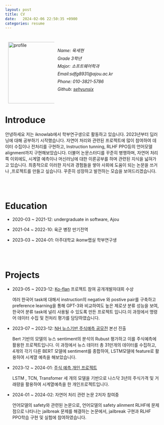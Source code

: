 ```yaml
---
layout: post
title: CV
date:   2024-02-06 22:50:35 +0900
categories: resume
---
```



<meta name="generator" content="Jekyll v4.3.3" />
<meta property="og:title" content="CV" />
<meta property="og:locale" content="en_US" />
<meta name="description" content="Name: 육세현 Grade 3학년 Major: 소프트웨어학과 Email:sdfg8931@ajou.ac.kr Phone: 010-1234-5678 Github: sehyunsix" />
<meta property="og:description" content="Name: 육세현 Grade 3학년 Major: 소프트웨어학과 Email:sdfg8931@ajou.ac.kr Phone: 010-1234-5678 Github: sehyunsix" />
<link rel="canonical" href="http://localhost:4000/resume/2024/02/06/resume.html" />
<meta property="og:url" content="http://localhost:4000/resume/2024/02/06/resume.html" />
<meta property="og:site_name" content="Sehyun Yuk" />
<meta property="og:type" content="article" />
<meta property="article:published_time" content="2024-02-06T22:50:35+09:00" />
<meta name="twitter:card" content="summary" />
<meta property="twitter:title" content="CV" />
<script type="application/ld+json">
{"@context":"https://schema.org","@type":"BlogPosting","dateModified":"2024-02-06T22:50:35+09:00","datePublished":"2024-02-06T22:50:35+09:00","description":"Name: 육세현 Grade 3학년 Major: 소프트웨어학과 Email:sdfg8931@ajou.ac.kr Phone: 010-1234-5678 Github: sehyunsix","headline":"CV","mainEntityOfPage":{"@type":"WebPage","@id":"http://localhost:4000/resume/2024/02/06/resume.html"},"url":"http://localhost:4000/resume/2024/02/06/resume.html"}</script>
<!-- End Jekyll SEO tag -->
<link rel="stylesheet" href="/assets/main.css"><link type="application/atom+xml" rel="alternate" href="http://localhost:4000/feed.xml" title="Sehyun Yuk" />




  <div class="post-content e-content" itemprop="articleBody">
    <div style="float: left; width: 30%; padding: 10px;">
      <p><img  src ="../../../../.././profile_image.jpeg" alt="profile" weight="200px" height="200px" />
        </p></div>
        <div style="text-align: left; font-style: italic; line-height: 1.8;">
         &nbsp;&nbsp;
        <p>Name: 육세현 <br />
         Grade 3학년 <br />
         Major: 소프트웨어학과 <br />
         Email:sdfg8931@ajou.ac.kr <br />
         Phone: 010-3821-5786 <br />
         Github: <a href="https://github.com/sehyunsix">
         sehyunsix</a></p></div>

<p><br /></p>
<h1 id="introduce">Introduce</h1>

<p>안녕하세요 저는 iknowlab에서 학부연구생으로 활동하고 있습니다. 2023년부터 딥러닝에 대해 공부하기 시작했습니다. 자연어 처리와 관련된 프로젝트에 많이 참여하여 데이터 수집이나 전처리를 구현하고, Instruction tunning, RLHF PPO등의 언어모델 alignment까지 구현해보았습니다. 더불어 논문스터디를 꾸준히 병행하며, 자연어 처리쪽 이외에도, 시계열 예측이나 머신러닝에 대한 이론공부를 하며 관련된 지식을 넓혀가고 있습니다. 최종적으로 이러한 지식과 경험들을 쌓아 사회에 도움이 되는 논문을 쓰거나 ,프로젝트를 만들고 싶습니다. 꾸준히 성장하고 발전하는 모습을 보여드리겠습니다.</p>

<p><br />
<br /></p>

<h1 id="education">Education</h1>

<ul>
  <li>
    <p>2020-03 ~ 2021-12: undergraduate in software, Ajou</p>
  </li>
  <li>
    <p>2021-04 ~ 2022-10: 육군 병장 만기전역</p>
  </li>
  <li>
    <p>2023-03 ~ 2024-01: 아주대학교 ikonw랩실 학부연구생</p>
  </li>
</ul>

<p><br />
<br /></p>

<h1 id="projects">Projects</h1>

<ul>
  <li>
    <p>2023-05 ~ 2023-12: <a href="https://github.com/iKnowLab-Projects/ko-flan">Ko-flan</a> 프로젝트 참여 공개개발자대회 수상</p>
    <p>
    여러 한국어 task에 대해서  instruction의 negative 와 postive pair를 구축하고 preference learning을 통해 GPT-3와 비교하여도 높은 제로샷 분류 성능을 보여, 한국어 분류 task에 널리 사용될 수 있도록 만든 프로젝트 입니다.이 과정에서 명령어 데이터 수집 및 전처리 평가를 담당하였습니다.
    </p>
  </li>

  <li>
    <p>2023-07 ~ 2023-12: <a href="https://dacon.io/competitions/official/236145/codeshare/8948?page=1&amp;dtype=random">NH 뉴스기반 주식예측 공모전</a> 본선 진출</p>
    <p>
    Bert 기반의 모델의 뉴스 sentiment의 분석의 Rubust 평가하고 이를 주식예측에 활용한 프로젝트입니다. 이 과정에서 뉴스 데이터 총 31만개의 데이터를 수집하고, 4개의 각기 다른 BERT 모델에 sentiment를 종합하여, LSTM모델에 feature로 활용하여 시계열 예측을 해보았습니다.
    </p>
  </li>

  <li>
    <p>2023-12 ~ 2024-01: <a href="https://github.com/sehyunsix/Stock_Prediction.git">주식 예측 개인 프로젝트</a></p>
     <p>
    LSTM , TCN, Transfomer 세 개의 모델을 기반으로 나스닥 3년의 주식가격 및 거래량을 활용하여 시계열예측을 한 개인프로젝트입니다.
    </p>
  </li>
  <li>
    <p>2024-01 ~ 2024-02: 자연어 처리 관련 논문 2저자 참여중</p>
    언어모델의 safety와 관련된 논문으로, 언어모델의 safety alinment RLHF에 문제점으로 나타나는 jailbreak 문제를 해결하는 논문에서, jailbreak 구현과 RLHF PPO학습 구현 및 실험에 참여하였습니다.
  </li>
</ul>

<p><br />
<br /></p>



